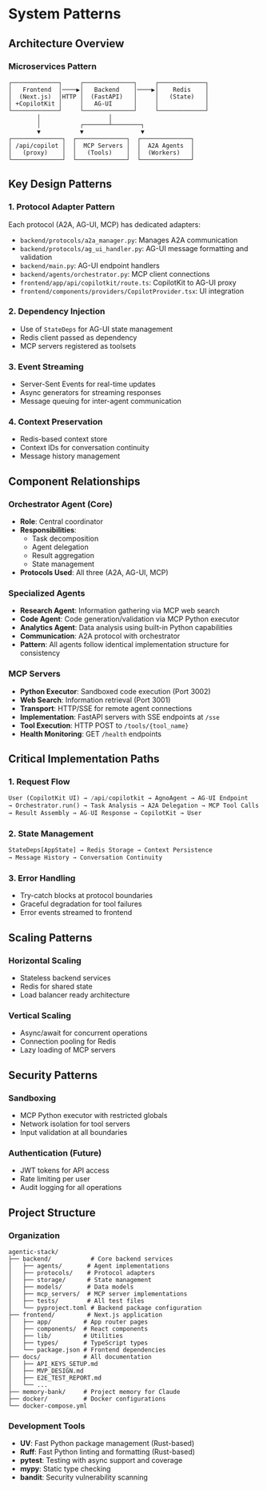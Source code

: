 # System Patterns

## Architecture Overview

### Microservices Pattern
```
┌─────────────┐     ┌──────────────┐     ┌─────────────┐
│   Frontend  │────▶│   Backend    │────▶│    Redis    │
│  (Next.js)  │HTTP │  (FastAPI)   │     │   (State)   │
│ +CopilotKit │     │   AG-UI      │     │             │
└─────────────┘     └──────────────┘     └─────────────┘
        │                   │
        │           ┌───────┴────────┐
        ▼           ▼                ▼
┌──────────────┐  ┌──────────────┐  ┌──────────────┐
│ /api/copilot │  │  MCP Servers │  │  A2A Agents  │
│   (proxy)    │  │   (Tools)    │  │  (Workers)   │
└──────────────┘  └──────────────┘  └──────────────┘
```

## Key Design Patterns

### 1. Protocol Adapter Pattern
Each protocol (A2A, AG-UI, MCP) has dedicated adapters:
- `backend/protocols/a2a_manager.py`: Manages A2A communication
- `backend/protocols/ag_ui_handler.py`: AG-UI message formatting and validation
- `backend/main.py`: AG-UI endpoint handlers
- `backend/agents/orchestrator.py`: MCP client connections
- `frontend/app/api/copilotkit/route.ts`: CopilotKit to AG-UI proxy
- `frontend/components/providers/CopilotProvider.tsx`: UI integration

### 2. Dependency Injection
- Use of `StateDeps` for AG-UI state management
- Redis client passed as dependency
- MCP servers registered as toolsets

### 3. Event Streaming
- Server-Sent Events for real-time updates
- Async generators for streaming responses
- Message queuing for inter-agent communication

### 4. Context Preservation
- Redis-based context store
- Context IDs for conversation continuity
- Message history management

## Component Relationships

### Orchestrator Agent (Core)
- **Role**: Central coordinator
- **Responsibilities**:
  - Task decomposition
  - Agent delegation
  - Result aggregation
  - State management
- **Protocols Used**: All three (A2A, AG-UI, MCP)

### Specialized Agents
- **Research Agent**: Information gathering via MCP web search
- **Code Agent**: Code generation/validation via MCP Python executor
- **Analytics Agent**: Data analysis using built-in Python capabilities
- **Communication**: A2A protocol with orchestrator
- **Pattern**: All agents follow identical implementation structure for consistency

### MCP Servers
- **Python Executor**: Sandboxed code execution (Port 3002)
- **Web Search**: Information retrieval (Port 3001)
- **Transport**: HTTP/SSE for remote agent connections
- **Implementation**: FastAPI servers with SSE endpoints at `/sse`
- **Tool Execution**: HTTP POST to `/tools/{tool_name}`
- **Health Monitoring**: GET `/health` endpoints

## Critical Implementation Paths

### 1. Request Flow
```python
User (CopilotKit UI) → /api/copilotkit → AgnoAgent → AG-UI Endpoint 
→ Orchestrator.run() → Task Analysis → A2A Delegation → MCP Tool Calls 
→ Result Assembly → AG-UI Response → CopilotKit → User
```

### 2. State Management
```python
StateDeps[AppState] → Redis Storage → Context Persistence
→ Message History → Conversation Continuity
```

### 3. Error Handling
- Try-catch blocks at protocol boundaries
- Graceful degradation for tool failures
- Error events streamed to frontend

## Scaling Patterns

### Horizontal Scaling
- Stateless backend services
- Redis for shared state
- Load balancer ready architecture

### Vertical Scaling
- Async/await for concurrent operations
- Connection pooling for Redis
- Lazy loading of MCP servers

## Security Patterns

### Sandboxing
- MCP Python executor with restricted globals
- Network isolation for tool servers
- Input validation at all boundaries

### Authentication (Future)
- JWT tokens for API access
- Rate limiting per user
- Audit logging for all operations

## Project Structure

### Organization
```
agentic-stack/
├── backend/           # Core backend services
│   ├── agents/       # Agent implementations
│   ├── protocols/    # Protocol adapters
│   ├── storage/      # State management
│   ├── models/       # Data models
│   ├── mcp_servers/  # MCP server implementations
│   ├── tests/        # All test files
│   └── pyproject.toml # Backend package configuration
├── frontend/         # Next.js application
│   ├── app/         # App router pages
│   ├── components/  # React components
│   ├── lib/         # Utilities
│   ├── types/       # TypeScript types
│   └── package.json # Frontend dependencies
├── docs/            # All documentation
│   ├── API_KEYS_SETUP.md
│   ├── MVP_DESIGN.md
│   ├── E2E_TEST_REPORT.md
│   └── ...
├── memory-bank/     # Project memory for Claude
├── docker/          # Docker configurations
└── docker-compose.yml
```

### Development Tools
- **UV**: Fast Python package management (Rust-based)
- **Ruff**: Fast Python linting and formatting (Rust-based)
- **pytest**: Testing with async support and coverage
- **mypy**: Static type checking
- **bandit**: Security vulnerability scanning
